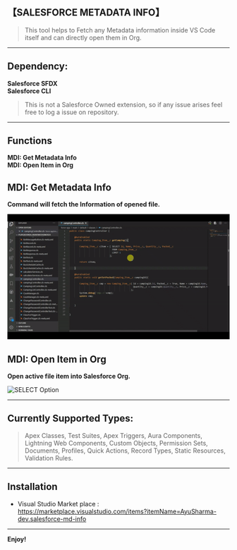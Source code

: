 
## 【SALESFORCE METADATA INFO】

> This tool helps to Fetch any Metadata information inside VS Code itself and can directly open them in Org.

---

## Dependency:

**Salesforce SFDX**<br/>
**Salesforce CLI**<br/>

> This is not a Salesforce Owned extension, so if any issue arises feel free to log a issue on repository.

---

## Functions
**MDI: Get Metadata Info**<br/>
**MDI: Open Item in Org**<br/>

## MDI: Get Metadata Info
 **Command will fetch the Information of opened file.**

![SELECT JSON](media/Images/GetFileInfo.gif)


## MDI: Open Item in Org
**Open active file item into Salesforce Org.**
  
 ![SELECT Option](media/Images/OpenItemInOrg.gif)

---

## Currently Supported Types:
> Apex Classes, Test Suites, Apex Triggers, Aura Components, Lightning Web Components, Custom Objects, Permission Sets, Documents, Profiles, Quick Actions, Record Types, Static Resources, Validation Rules.

---

## Installation

- Visual Studio Market place : https://marketplace.visualstudio.com/items?itemName=AyuSharma-dev.salesforce-md-info
  
---

**Enjoy!**

